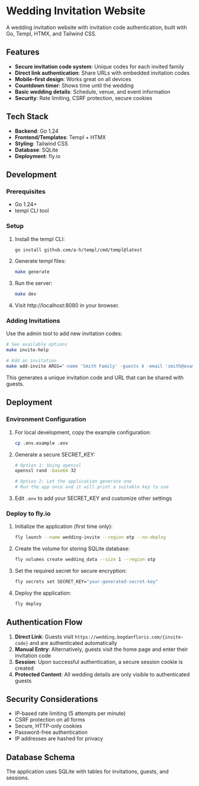 # Wedding Invitation Website

A wedding invitation website with invitation code authentication, built with Go, Templ, HTMX, and Tailwind CSS.

## Features

- **Secure invitation code system**: Unique codes for each invited family
- **Direct link authentication**: Share URLs with embedded invitation codes
- **Mobile-first design**: Works great on all devices
- **Countdown timer**: Shows time until the wedding
- **Basic wedding details**: Schedule, venue, and event information
- **Security**: Rate limiting, CSRF protection, secure cookies

## Tech Stack

- **Backend**: Go 1.24
- **Frontend/Templates**: Templ + HTMX
- **Styling**: Tailwind CSS
- **Database**: SQLite
- **Deployment**: fly.io

## Development

### Prerequisites

- Go 1.24+ 
- templ CLI tool

### Setup

1. Install the templ CLI:
   ```bash
   go install github.com/a-h/templ/cmd/templ@latest
   ```

2. Generate templ files:
   ```bash
   make generate
   ```

3. Run the server:
   ```bash
   make dev
   ```

4. Visit http://localhost:8080 in your browser.

### Adding Invitations

Use the admin tool to add new invitation codes:

```bash
# See available options
make invite-help

# Add an invitation
make add-invite ARGS="-name 'Smith Family' -guests 4 -email 'smith@example.com' -phone '+1234567890'"
```

This generates a unique invitation code and URL that can be shared with guests.

## Deployment

### Environment Configuration

1. For local development, copy the example configuration:
   ```bash
   cp .env.example .env
   ```

2. Generate a secure SECRET_KEY:
   ```bash
   # Option 1: Using openssl
   openssl rand -base64 32
   
   # Option 2: Let the application generate one
   # Run the app once and it will print a suitable key to use
   ```

3. Edit `.env` to add your SECRET_KEY and customize other settings

### Deploy to fly.io

1. Initialize the application (first time only):
   ```bash
   fly launch --name wedding-invite --region otp --no-deploy
   ```

2. Create the volume for storing SQLite database:
   ```bash
   fly volumes create wedding_data --size 1 --region otp
   ```

3. Set the required secret for secure encryption:
   ```bash
   fly secrets set SECRET_KEY="your-generated-secret-key"
   ```

4. Deploy the application:
   ```bash
   fly deploy
   ```

## Authentication Flow

1. **Direct Link**: Guests visit `https://wedding.bogdanfloris.com/{invite-code}` and are authenticated automatically
2. **Manual Entry**: Alternatively, guests visit the home page and enter their invitation code
3. **Session**: Upon successful authentication, a secure session cookie is created
4. **Protected Content**: All wedding details are only visible to authenticated guests

## Security Considerations

- IP-based rate limiting (5 attempts per minute)
- CSRF protection on all forms
- Secure, HTTP-only cookies
- Password-free authentication
- IP addresses are hashed for privacy

## Database Schema

The application uses SQLite with tables for invitations, guests, and sessions.
